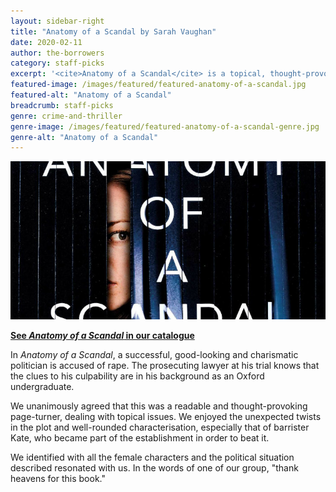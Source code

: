 ```yaml
---
layout: sidebar-right
title: "Anatomy of a Scandal by Sarah Vaughan"
date: 2020-02-11
author: the-borrowers
category: staff-picks
excerpt: '<cite>Anatomy of a Scandal</cite> is a topical, thought-provoking page-turner with well-rounded, sympathetic characters.'
featured-image: /images/featured/featured-anatomy-of-a-scandal.jpg
featured-alt: "Anatomy of a Scandal"
breadcrumb: staff-picks
genre: crime-and-thriller
genre-image: /images/featured/featured-anatomy-of-a-scandal-genre.jpg
genre-alt: "Anatomy of a Scandal"
---
```


![Anatomy of a Scandal](/images/featured/featured-anatomy-of-a-scandal.jpg)

**[See <cite>Anatomy of a Scandal</cite> in our catalogue](https://suffolk.spydus.co.uk/cgi-bin/spydus.exe/ENQ/OPAC/BIBENQ?BRN=2407274)**

In <cite>Anatomy of a Scandal</cite>, a successful, good-looking and charismatic politician is accused of rape. The prosecuting lawyer at his trial knows that the clues to his culpability are in his background as an Oxford undergraduate.

We unanimously agreed that this was a readable and thought-provoking page-turner, dealing with topical issues. We enjoyed the unexpected twists in the plot and well-rounded characterisation, especially that of barrister Kate, who became part of the establishment in order to beat it.

We identified with all the female characters and the political situation described resonated with us. In the words of one of our group, "thank heavens for this book."
